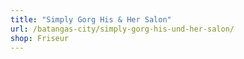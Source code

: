 ```yaml
---
title: "Simply Gorg His & Her Salon"
url: /batangas-city/simply-gorg-his-und-her-salon/
shop: Friseur
---
```

